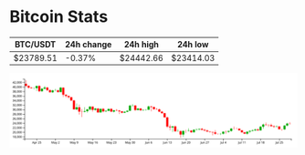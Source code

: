 # Bitcoin Stats

BTC/USDT|24h change|24h high|24h low|
|---|---|---|---|
|$23789.51|-0.37%|$24442.66|$23414.03|

<img src="./chart.svg">

